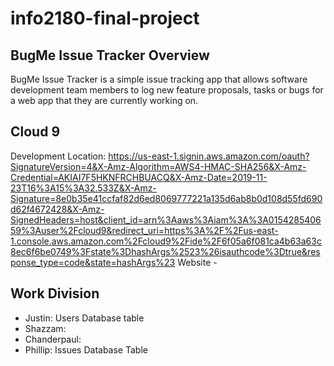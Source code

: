 # info2180-final-project
BugMe Issue Tracker Overview
----------------------------
BugMe Issue Tracker is a simple issue tracking app that allows software development team members 
to log new feature proposals, tasks or bugs for a web app that they are currently working on.

Cloud 9
------------
Development Location: https://us-east-1.signin.aws.amazon.com/oauth?SignatureVersion=4&X-Amz-Algorithm=AWS4-HMAC-SHA256&X-Amz-Credential=AKIAI7F5HKNFRCHBUACQ&X-Amz-Date=2019-11-23T16%3A15%3A32.533Z&X-Amz-Signature=8e0b35e41ccfaf82d6ed8069777221a135d6ab8b0d108d55fd690d62f4672428&X-Amz-SignedHeaders=host&client_id=arn%3Aaws%3Aiam%3A%3A015428540659%3Auser%2Fcloud9&redirect_uri=https%3A%2F%2Fus-east-1.console.aws.amazon.com%2Fcloud9%2Fide%2F6f05a6f081ca4b63a63c8ec6f6be0749%3Fstate%3DhashArgs%2523%26isauthcode%3Dtrue&response_type=code&state=hashArgs%23
Website - 

Work Division
--------------
- Justin: Users Database table
- Shazzam:
- Chanderpaul:
- Phillip: Issues Database Table
